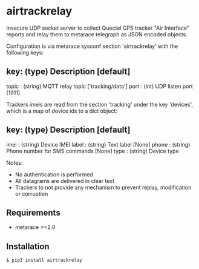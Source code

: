 # airtrackrelay

Insecure UDP socket server to collect Quectel GPS tracker "Air Interface"
reports and relay them to metarace telegraph as JSON encoded objects.

Configuration is via metarace sysconf section 'airtrackrelay' with the
following keys:

 key: (type) Description [default]
 ---
 topic : (string) MQTT relay topic ['tracking/data']
 port : (int) UDP listen port [1911]

Trackers imeis are read from the section 'tracking' under the
key 'devices', which is a map of device ids to a dict object:

 key: (type) Description [default]
 ---
 imei : (string) Device IMEI
 label : (string) Text label [None]
 phone : (string) Phone number for SMS commands [None]
 type : (string) Device type

 Notes:

   - No authentication is performed
   - All datagrams are delivered in clear text
   - Trackers to not provide any mechanism to prevent replay,
     modification or corruption

## Requirements

   - metarace >=2.0

## Installation

	$ pip3 install airtrackrelay

